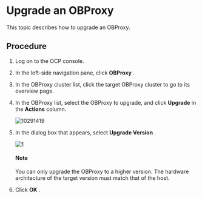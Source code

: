 Upgrade an OBProxy
=======================================

This topic describes how to upgrade an OBProxy.

Procedure
------------------------------

1. Log on to the OCP console.

2. In the left-side navigation pane, click **OBProxy** .

3. In the OBProxy cluster list, click the target OBProxy cluster to go to its overview page.

4. In the OBProxy list, select the OBProxy to upgrade, and click **Upgrade** in the **Actions** column.

   ![10291419](https://help-static-aliyun-doc.aliyuncs.com/assets/img/en-US/4559917361/p345747.png)

5. In the dialog box that appears, select **Upgrade Version** .

   ![1](https://help-static-aliyun-doc.aliyuncs.com/assets/img/en-US/5035306461/p393985.png)

   <main id="notice" type='explain'>
    <h4>Note</h4>
    <p>You can only upgrade the OBProxy to a higher version. The hardware architecture of the target version must match that of the host.</p>
   </main>

1. Click **OK** .
